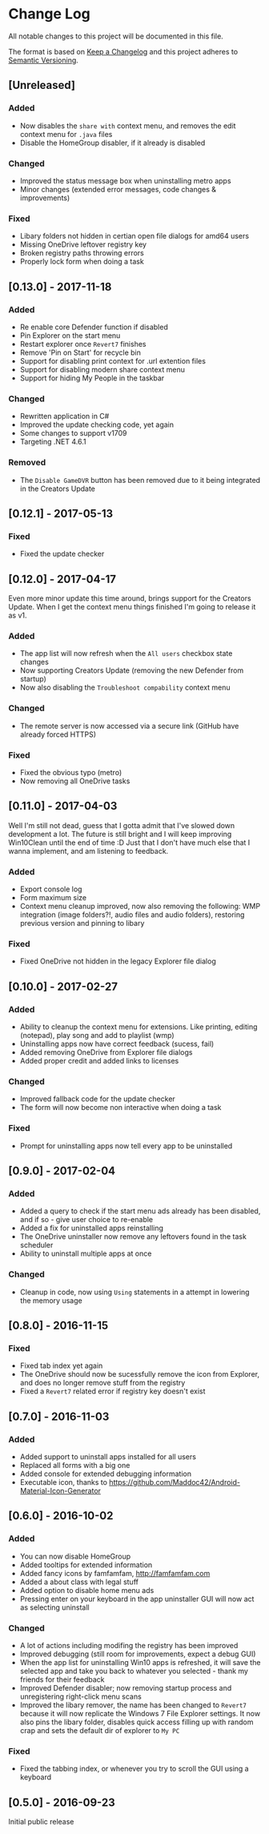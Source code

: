 # Change Log
All notable changes to this project will be documented in this file.

The format is based on [Keep a Changelog](http://keepachangelog.com/) 
and this project adheres to [Semantic Versioning](http://semver.org/).

## [Unreleased]
### Added
- Now disables the `share with` context menu, and removes the edit context menu for `.java` files
- Disable the HomeGroup disabler, if it already is disabled

### Changed
- Improved the status message box when uninstalling metro apps
- Minor changes (extended error messages, code changes & improvements)

### Fixed
- Libary folders not hidden in certian open file dialogs for amd64 users
- Missing OneDrive leftover registry key
- Broken registry paths throwing errors
- Properly lock form when doing a task

## [0.13.0] - 2017-11-18
### Added
- Re enable core Defender function if disabled
- Pin Explorer on the start menu
- Restart explorer once `Revert7` finishes
- Remove 'Pin on Start' for recycle bin
- Support for disabling print context for .url extention files
- Support for disabling modern share context menu
- Support for hiding My People in the taskbar

### Changed
- Rewritten application in C#
- Improved the update checking code, yet again
- Some changes to support v1709
- Targeting .NET 4.6.1

### Removed
- The `Disable GameDVR` button has been removed due to it being integrated in the Creators Update

## [0.12.1] - 2017-05-13
### Fixed
- Fixed the update checker

## [0.12.0] - 2017-04-17
Even more minor update this time around, brings support for the Creators Update. When I get the context menu things finished I'm going to release it as v1.
### Added
- The app list will now refresh when the `All users` checkbox state changes
- Now supporting Creators Update (removing the new Defender from startup)
- Now also disabling the `Troubleshoot compability` context menu

### Changed
- The remote server is now accessed via a secure link (GitHub have already forced HTTPS)

### Fixed
- Fixed the obvious typo (metro)
- Now removing all OneDrive tasks

## [0.11.0] - 2017-04-03
Well I'm still not dead, guess that I gotta admit that I've slowed down development a lot. The future is still bright and I will keep improving Win10Clean until the end of time :D Just that I don't have much else that I wanna implement, and am listening to feedback.
### Added
- Export console log
- Form maximum size
- Context menu cleanup improved, now also removing the following: WMP integration (image folders?!, audio files and audio folders), restoring previous version and pinning to libary

### Fixed
- Fixed OneDrive not hidden in the legacy Explorer file dialog

## [0.10.0] - 2017-02-27
### Added
- Ability to cleanup the context menu for extensions. Like printing, editing (notepad), play song and add to playlist (wmp)
- Uninstalling apps now have correct feedback (sucess, fail)
- Added removing OneDrive from Explorer file dialogs
- Added proper credit and added links to licenses

### Changed
- Improved fallback code for the update checker
- The form will now become non interactive when doing a task

### Fixed
- Prompt for uninstalling apps now tell every app to be uninstalled

## [0.9.0] - 2017-02-04
### Added
- Added a query to check if the start menu ads already has been disabled, and if so - give user choice to re-enable
- Added a fix for uninstalled apps reinstalling
- The OneDrive uninstaller now remove any leftovers found in the task scheduler
- Ability to uninstall multiple apps at once

### Changed
- Cleanup in code, now using `Using` statements in a attempt in lowering the memory usage

## [0.8.0] - 2016-11-15
### Fixed
- Fixed tab index yet again
- The OneDrive should now be sucessfully remove the icon from Explorer, and does no longer remove stuff from the registry
- Fixed a `Revert7` related error if registry key doesn't exist

## [0.7.0] - 2016-11-03
### Added
- Added support to uninstall apps installed for all users
- Replaced all forms with a big one
- Added console for extended debugging information
- Executable icon, thanks to https://github.com/Maddoc42/Android-Material-Icon-Generator

## [0.6.0] - 2016-10-02
### Added
- You can now disable HomeGroup
- Added tooltips for extended information
- Added fancy icons by famfamfam, http://famfamfam.com
- Added a about class with legal stuff
- Added option to disable home menu ads
- Pressing enter on your keyboard in the app uninstaller GUI will now act as selecting uninstall

### Changed
- A lot of actions including modifing the registry has been improved
- Improved debugging (still room for improvements, expect a debug GUI)
- When the app list for uninstalling Win10 apps is refreshed, it will save the selected app and take you back to whatever you selected - thank my friends for their feedback
- Improved Defender disabler; now removing startup process and unregistering right-click menu scans
- Improved the libary remover, the name has been changed to `Revert7` because it will now replicate the Windows 7 File Explorer settings. It now also pins the libary folder, disables quick access filling up with random crap and sets the default dir of explorer to `My PC`

### Fixed
- Fixed the tabbing index, or whenever you try to scroll the GUI using a keyboard

## [0.5.0] - 2016-09-23
Initial public release
